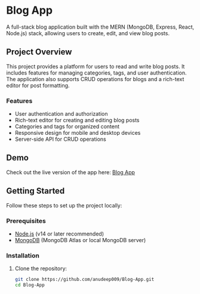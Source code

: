 # Blog App

A full-stack blog application built with the MERN (MongoDB, Express, React, Node.js) stack, allowing users to create, edit, and view blog posts.

## Project Overview

This project provides a platform for users to read and write blog posts. It includes features for managing categories, tags, and user authentication. The application also supports CRUD operations for blogs and a rich-text editor for post formatting.

### Features

- User authentication and authorization
- Rich-text editor for creating and editing blog posts
- Categories and tags for organized content
- Responsive design for mobile and desktop devices
- Server-side API for CRUD operations

## Demo

Check out the live version of the app here: [Blog App](https://github.com/anudeep009/Blog-App)

## Getting Started

Follow these steps to set up the project locally:

### Prerequisites

- [Node.js](https://nodejs.org/) (v14 or later recommended)
- [MongoDB](https://www.mongodb.com/) (MongoDB Atlas or local MongoDB server)

### Installation

1. Clone the repository:

   ```bash
   git clone https://github.com/anudeep009/Blog-App.git
   cd Blog-App
